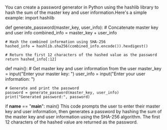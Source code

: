 You can create a password generator in Python using the hashlib library to hash the sum of the master key and user information.Here's a simple example:
import hashlib

def generate_password(master_key, user_info):
    # Concatenate master key and user info
    combined_info = master_key + user_info
    
    # Hash the combined information using SHA-256
    hashed_info = hashlib.sha256(combined_info.encode()).hexdigest()
    
    # Return the first 12 characters of the hashed value as the password
    return hashed_info[:12]

def main():
    # Get master key and user information from the user
    master_key = input("Enter your master key: ")
    user_info = input("Enter your user information: ")
    
    # Generate and print the password
    password = generate_password(master_key, user_info)
    print("Generated password:", password)

if __name__ == "__main__":
    main()
This code prompts the user to enter their master key and user information, then generates a password by hashing the sum of the master key and user information using the SHA-256 algorithm. The first 12 characters of the hashed value are returned as the password.
